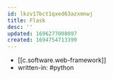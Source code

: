 ```yaml
---
id: lkzv17bct1qxed63azxmnwj
title: Flask
desc: ''
updated: 1696277008097
created: 1694754713399
---
```


- [[c.software.web-framework]]
- written-in: #python